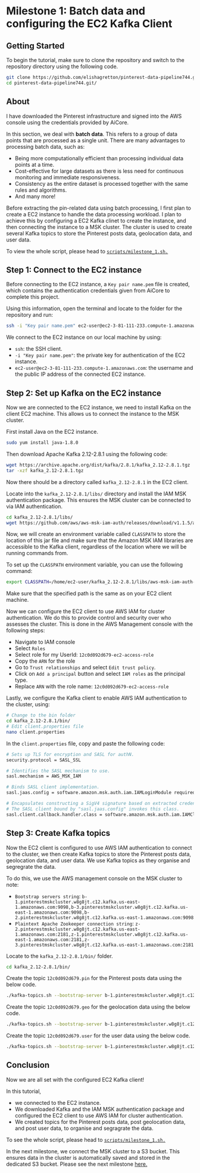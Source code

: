 # Milestone 1: Batch data and configuring the EC2 Kafka Client

## Getting Started

To begin the tutorial, make sure to clone the repository and switch to the repository directory using the following code.

```bash
git clone https://github.com/elishagretton/pinterest-data-pipeline744.git
cd pinterest-data-pipeline744.git/
```

## About

I have downloaded the Pinterest infrastructure and signed into the AWS console using the credentials provided by AiCore.

In this section, we deal with **batch data**. This refers to a group of data points that are processed as a single unit. There are many advantages to processing batch data, such as:

- Being more computationally efficient than processing individual data points at a time.
- Cost-effective for large datasets as there is less need for continuous monitoring and immediate responsiveness.
- Consistency as the entire dataset is processed together with the same rules and algorithms.
- And many more!

Before extracting the pin-related data using batch processing, I first plan to create a EC2 instance to handle the data processing workload. I plan to achieve this by configuring a EC2 Kafka clinet to create the instance, and then connecting the instance to a MSK cluster. The cluster is used to create several Kafka topics to store the Pinterest posts data, geolocation data, and user data.

To view the whole script, please head to [`scripts/milestone_1.sh.`](../scripts/milestone_1.sh)

## Step 1: Connect to the EC2 instance

Before connecting to the EC2 instance, a `Key pair name.pem` file is created, which contains the authentication credentials given from AiCore to complete this project.

Using this information, open the terminal and locate to the folder for the repository and run:

```bash
ssh -i "Key pair name.pem" ec2-user@ec2-3-81-111-233.compute-1.amazonaws.com
```

We connect to the EC2 instance on our local machine by using:

- `ssh`: the SSH client.
- `-i "Key pair name.pem"`: the private key for authentication of the EC2 instance.
- `ec2-user@ec2-3-81-111-233.compute-1.amazonaws.com`: the username and the public IP address of the connected EC2 instance.

## Step 2: Set up Kafka on the EC2 instance

Now we are connected to the EC2 instance, we need to install Kafka on the client EC2 machine. This allows us to connect the instance to the MSK cluster.

First install Java on the EC2 instance.

```bash
sudo yum install java-1.8.0
```

Then download Apache Kafka 2.12-2.8.1 using the following code:

```bash
wget https://archive.apache.org/dist/kafka/2.8.1/kafka_2.12-2.8.1.tgz
tar -xzf kafka_2.12-2.8.1.tgz
```

Now there should be a directory called `kafka_2.12-2.8.1` in the EC2 client.

Locate into the `kafka_2.12-2.8.1/libs/` directory and install the IAM MSK authentication package. This ensures the MSK cluster can be connected to via IAM authentication.

```bash
cd kafka_2.12-2.8.1/libs/
wget https://github.com/aws/aws-msk-iam-auth/releases/download/v1.1.5/aws-msk-iam-auth-1.1.5-all.jar
```

Now, we will create an environment variable called `CLASSPATH` to store the location of this jar file and make sure that the Amazon MSK IAM libraries are accessible to the Kafka client, regardless of the location where we will be running commands from.

To set up the `CLASSPATH` environment variable, you can use the following command:

```bash
export CLASSPATH=/home/ec2-user/kafka_2.12-2.8.1/libs/aws-msk-iam-auth-1.1.5-all.jar
```

Make sure that the specified path is the same as on your EC2 client machine.

Now we can configure the EC2 client to use AWS IAM for cluster authentication. We do this to provide control and security over who assesses the cluster. This is done in the AWS Management console with the following steps:

- Navigate to IAM console
- Select `Roles`
- Select role for my UserId: `12c0d092d679-ec2-access-role`
- Copy the `ARN` for the role
- Go to `Trust relationships` and select `Edit trust policy`.
- Click on `Add a principal` button and select `IAM roles` as the principal type.
- Replace `ARN` with the role name: `12c0d092d679-ec2-access-role`

Lastly, we configure the Kafka client to enable AWS IAM authentication to the cluster, using:

```bash
# Change to the bin folder
cd kafka_2.12-2.8.1/bin/
# Edit client.properties file
nano client.properties
```

In the `client.properties` file, copy and paste the following code:

```bash
# Sets up TLS for encryption and SASL for authN.
security.protocol = SASL_SSL

# Identifies the SASL mechanism to use.
sasl.mechanism = AWS_MSK_IAM

# Binds SASL client implementation.
sasl.jaas.config = software.amazon.msk.auth.iam.IAMLoginModule required awsRoleArn="arn:aws:iam::584739742957:role/12c0d092d679-ec2-access-role";

# Encapsulates constructing a SigV4 signature based on extracted credentials.
# The SASL client bound by "sasl.jaas.config" invokes this class.
sasl.client.callback.handler.class = software.amazon.msk.auth.iam.IAMClientCallbackHandler
```

## Step 3: Create Kafka topics

Now the EC2 client is configured to use AWS IAM authentication to connect to the cluster, we then create Kafka topics to store the Pinterest posts data, geolocation data, and user data. We use Kafka topics as they organise and segregrate the data.

To do this, we use the AWS management console on the MSK cluster to note:

- `Bootstrap servers string`: `b-1.pinterestmskcluster.w8g8jt.c12.kafka.us-east-1.amazonaws.com:9098,b-3.pinterestmskcluster.w8g8jt.c12.kafka.us-east-1.amazonaws.com:9098,b-2.pinterestmskcluster.w8g8jt.c12.kafka.us-east-1.amazonaws.com:9098`
- `Plaintext Apache Zookeeper connection string`: `z-2.pinterestmskcluster.w8g8jt.c12.kafka.us-east-1.amazonaws.com:2181,z-1.pinterestmskcluster.w8g8jt.c12.kafka.us-east-1.amazonaws.com:2181,z-3.pinterestmskcluster.w8g8jt.c12.kafka.us-east-1.amazonaws.com:2181`

Locate to the `kafka_2.12-2.8.1/bin/` folder.

```bash
cd kafka_2.12-2.8.1/bin/
```

Create the topic `12c0d092d679.pin` for the Pinterest posts data using the below code.

```bash
./kafka-topics.sh --bootstrap-server b-1.pinterestmskcluster.w8g8jt.c12.kafka.us-east-1.amazonaws.com:9098,b-3.pinterestmskcluster.w8g8jt.c12.kafka.us-east-1.amazonaws.com:9098,b-2.pinterestmskcluster.w8g8jt.c12.kafka.us-east-1.amazonaws.com:9098 --command-config client.properties --create --topic 12c0d092d679.pin
```

Create the topic `12c0d092d679.geo` for the geolocation data using the below code.

```bash
./kafka-topics.sh --bootstrap-server b-1.pinterestmskcluster.w8g8jt.c12.kafka.us-east-1.amazonaws.com:9098,b-3.pinterestmskcluster.w8g8jt.c12.kafka.us-east-1.amazonaws.com:9098,b-2.pinterestmskcluster.w8g8jt.c12.kafka.us-east-1.amazonaws.com:9098 --command-config client.properties --create --topic 12c0d092d679.geo
```

Create the topic `12c0d092d679.user` for the user data using the below code.

```bash
./kafka-topics.sh --bootstrap-server b-1.pinterestmskcluster.w8g8jt.c12.kafka.us-east-1.amazonaws.com:9098,b-3.pinterestmskcluster.w8g8jt.c12.kafka.us-east-1.amazonaws.com:9098,b-2.pinterestmskcluster.w8g8jt.c12.kafka.us-east-1.amazonaws.com:9098 --command-config client.properties --create --topic 12c0d092d679.user
```

## Conclusion

Now we are all set with the configured EC2 Kafka client!

In this tutorial,

- we connected to the EC2 instance.
- We downloaded Kafka and the IAM MSK authentication package and configured the EC2 client to use AWS IAM for cluster authentication.
- We created topics for the Pinterest posts data, post geolocation data, and post user data, to organise and segragrate the data.

To see the whole script, please head to [`scripts/milestone_1.sh.`](../scripts/milestone_1.sh)

In the next milestone, we connect the MSK cluster to a S3 bucket. This ensures data in the cluster is automatically saved and stored in the dedicated S3 bucket. Please see the next milestone [here.](./milestone_2.md)
